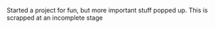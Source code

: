 Started a project for fun, but more important stuff popped up. This is scrapped at an incomplete stage
